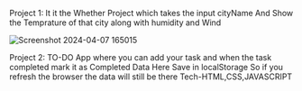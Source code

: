 Project 1:
  It it the Whether Project which takes the input cityName And Show the Temprature of that city along with humidity and Wind

  ![Screenshot 2024-04-07 165015](https://github.com/Sumitprajapatintv/JavaScriptProjects/assets/115876189/17e593ca-7641-4eb2-ba70-fd3dab8ed2ee)

Project 2:
   TO-DO App where you can add your task and when the task completed mark it as Completed
   Data Here Save in localStorage So if you refresh the browser the data will still be there
   Tech-HTML,CSS,JAVASCRIPT

   
